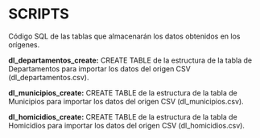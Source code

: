 # SCRIPTS
Código SQL de las tablas que almacenarán los datos obtenidos en los orígenes.

**dl_departamentos_create:** CREATE TABLE de la estructura de la tabla de Departamentos para importar los datos del origen CSV (dl_departamentos.csv).

**dl_municipios_create:** CREATE TABLE de la estructura de la tabla de Municipios para importar los datos del origen CSV (dl_municipios.csv).

__dl_homicidios_create:__ CREATE TABLE de la estructura de la tabla de Homicidios para importar los datos del origen CSV (dl_homicidios.csv).
